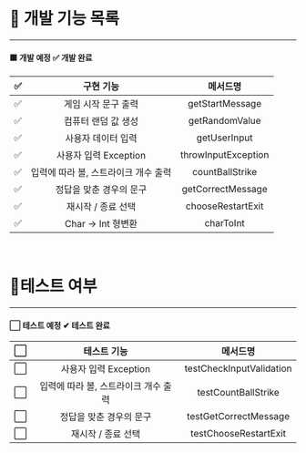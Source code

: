 
# 📒 개발 기능 목록

---

#### 🟩 개발 예정 ✅ 개발 완료

|     ✅     |         구현 기능         |        메서드명         |
|:----------:|:---------------------:|:-------------------:|
|     ✅     |      게임 시작 문구 출력      |   getStartMessage   |
|     ✅     |      컴퓨터 랜덤 값 생성      |   getRandomValue    | 
|     ✅     |      사용자 데이터 입력       |    getUserInput     |
|     ✅     |   사용자 입력 Exception    | throwInputException |
|     ✅     | 입력에 따라 볼, 스트라이크 개수 출력 |   countBallStrike   |
|     ✅     |     정답을 맞춘 경우의 문구     |  getCorrectMessage  |
|     ✅     |      재시작 / 종료 선택      |  chooseRestartExit  |
|     ✅     |    Char -> Int 형변환    |      charToInt      |
<br>

# 📒테스트 여부

---
#### ⬜ 테스트 예정 ✔ 테스트 완료

|    ⬜    |        테스트 기능         |           메서드명           |
|:-------:|:---------------------:|:------------------------:|
|    ⬜    |   사용자 입력 Exception    | testCheckInputValidation |
|    ⬜    | 입력에 따라 볼, 스트라이크 개수 출력 |   testCountBallStrike    |
|    ⬜    |     정답을 맞춘 경우의 문구     |  testGetCorrectMessage   |
|    ⬜     |      재시작 / 종료 선택      |  testChooseRestartExit   |




